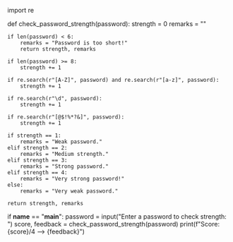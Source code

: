 import re

def check_password_strength(password):
    strength = 0
    remarks = ""

    if len(password) < 6:
        remarks = "Password is too short!"
        return strength, remarks

    if len(password) >= 8:
        strength += 1

    if re.search(r"[A-Z]", password) and re.search(r"[a-z]", password):
        strength += 1

    if re.search(r"\d", password):
        strength += 1

    if re.search(r"[@$!%*?&]", password):
        strength += 1

    if strength == 1:
        remarks = "Weak password."
    elif strength == 2:
        remarks = "Medium strength."
    elif strength == 3:
        remarks = "Strong password."
    elif strength == 4:
        remarks = "Very strong password!"
    else:
        remarks = "Very weak password."

    return strength, remarks


if __name__ == "__main__":
    password = input("Enter a password to check strength: ")
    score, feedback = check_password_strength(password)
    print(f"Score: {score}/4 --> {feedback}")

